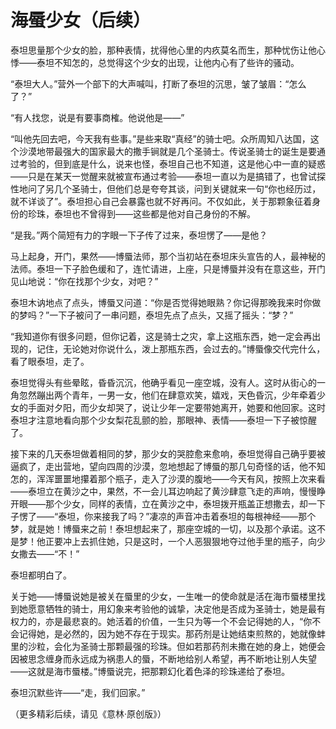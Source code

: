 # 海蜃少女（后续）

泰坦思量那个少女的脸，那种表情，扰得他心里的内疚莫名而生，那种忧伤让他心悸——泰坦不知怎的，总觉得这个少女的出现，让他内心有了些许的骚动。 

“泰坦大人。”营外一个部下的大声喊叫，打断了泰坦的沉思，皱了皱眉：“怎么了？” 

“有人找您，说是有要事商榷。他说他是——” 

“叫他先回去吧，今天我有些事。”是些来取“真经”的骑士吧。众所周知八达国，这个沙漠地带最强大的国家最大的撒手锏就是几个圣骑士。传说圣骑士的诞生是要通过考验的，但到底是什么，说来也怪，泰坦自己也不知道，这是他心中一直的疑惑——只是在某天一觉醒来就被宣布通过考验——泰坦一直以为是搞错了，也曾试探性地问了另几个圣骑士，但他们总是夸夸其谈，问到关键就来一句“你也经历过，就不详谈了”。泰坦担心自己会暴露也就不好再问。不仅如此，关于那颗象征着身份的珍珠，泰坦也不曾得到——这些都是他对自己身份的不解。 

“是我。”两个简短有力的字眼一下子传了过来，泰坦愣了——是他？ 

马上起身，开门，果然——博蜃法师，那个当初站在泰坦床头宣告的人，最神秘的法师。泰坦一下子脸色缓和了，连忙请进，上座，只是博蜃并没有在意这些，开门见山地说：“你在找那个少女，对吧？” 

泰坦木讷地点了点头，博蜃又问道：“你是否觉得她眼熟？你记得那晚我来时你做的梦吗？”一下子被问了一串问题，泰坦先点了点头，又摇了摇头：“梦？” 

“我知道你有很多问题，但你记着，这是骑士之灾，拿上这瓶东西，她一定会再出现的，记住，无论她对你说什么，泼上那瓶东西，会过去的。”博蜃像交代完什么，看了眼泰坦，走了。 

泰坦觉得头有些晕眩，昏昏沉沉，他确乎看见一座空城，没有人。这时从街心的一角忽然蹦出两个青年，一男一女，他们在肆意欢笑，嬉戏，天色昏沉，少年牵着少女的手面对夕阳，而少女却哭了，说让少年一定要带她离开，她要和他回家。这时泰坦才注意地看向那个少女梨花乱颤的脸，那眼神、表情——泰坦一下子被惊醒了。 

接下来的几天泰坦做着相同的梦，那少女的哭腔愈来愈响，泰坦觉得自己确乎要被逼疯了，走出营地，望向四周的沙漠，忽地想起了博蜃的那几句奇怪的话，他不知怎的，浑浑噩噩地攥着那个瓶子，走入了沙漠的腹地——今天有风，按照上次来看——泰坦立在黄沙之中，果然，不一会儿耳边响起了黄沙肆意飞走的声响，慢慢睁开眼——那个少女，同样的表情，立在黄沙之中，泰坦拨开瓶盖正想撒去，却一下子愣了——“泰坦，你来接我了吗？”凄凉的声音冲击着泰坦的每根神经——那个梦，就是她！博蜃来之前！泰坦想起来了，那座空城的一切，以及那个承诺。这不是梦！他正要冲上去抓住她，只是这时，一个人恶狠狠地夺过他手里的瓶子，向少女撒去——“不！” 

泰坦都明白了。 

关于她——博蜃说她是被关在蜃里的少女，一生唯一的使命就是活在海市蜃楼里找到她愿意牺牲的骑士，用幻象来考验他的诚挚，决定他是否成为圣骑士，她是最有权力的，亦是最悲哀的。她活着的价值，一生只为等一个不会记得她的人，“你不会记得她，是必然的，因为她不存在于现实。那药剂是让她结束煎熬的，她就像蚌里的沙粒，会化为圣骑士那颗最强的珍珠。但如若那药剂未撒在她的身上，她便会因被思念缠身而永远成为祸患人的蜃，不断地给别人希望，再不断地让别人失望——这就是海市蜃楼。”博蜃说完，把那颗幻化着色泽的珍珠递给了泰坦。 

泰坦沉默些许——“走，我们回家。” 

（更多精彩后续，请见《意林·原创版》）